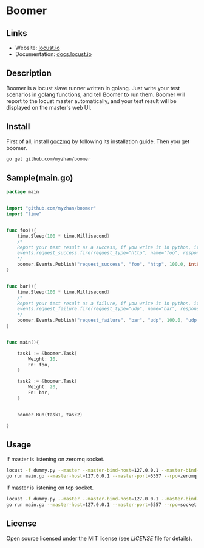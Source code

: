 # Boomer

## Links

* Website: <a href="http://locust.io">locust.io</a>
* Documentation: <a href="http://docs.locust.io">docs.locust.io</a>

## Description

Boomer is a locust slave runner written in golang. Just write your test scenarios in golang functions, and tell Boomer to run them.
Boomer will report to the locust master automatically, and your test result will be displayed on the master's web UI.


## Install
First of all, install [goczmq](https://github.com/zeromq/goczmq#building-from-source-linux) by following its installation guide. Then you get boomer.

```bash
go get github.com/myzhan/boomer
```


## Sample(main.go)
```go
package main


import "github.com/myzhan/boomer"
import "time"


func foo(){
	time.Sleep(100 * time.Millisecond)
	/*
    Report your test result as a success, if you write it in python, it will looks like this
    events.request_success.fire(request_type="http", name="foo", response_time=100.0, response_length=10)
    */
    boomer.Events.Publish("request_success", "foo", "http", 100.0, int64(10))
}


func bar(){
	time.Sleep(100 * time.Millisecond)
	/*
    Report your test result as a failure, if you write it in python, it will looks like this
    events.request_failure.fire(request_type="udp", name="bar", response_time=100.0, exception=Exception("udp error"))
    */
    boomer.Events.Publish("request_failure", "bar", "udp", 100.0, "udp error")
}


func main(){

	task1 := &boomer.Task{
		Weight: 10,
		Fn: foo,
	}

	task2 := &boomer.Task{
		Weight: 20,
		Fn: bar,
	}


	boomer.Run(task1, task2)

}
```

## Usage
If master is listening on zeromq socket.
```bash
locust -f dummy.py --master --master-bind-host=127.0.0.1 --master-bind-port=5557
go run main.go --master-host=127.0.0.1 --master-port=5557 --rpc=zeromq
```
If master is listening on tcp socket.
```bash
locust -f dummy.py --master --master-bind-host=127.0.0.1 --master-bind-port=5557
go run main.go --master-host=127.0.0.1 --master-port=5557 --rpc=socket
```


## License

Open source licensed under the MIT license (see _LICENSE_ file for details).
